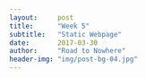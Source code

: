 ```yaml
---
layout:     post
title:      "Week 5"
subtitle:   "Static Webpage"
date:       2017-03-30
author:     "Road to Nowhere"
header-img: "img/post-bg-04.jpg"
---
```


